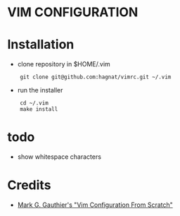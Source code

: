 VIM CONFIGURATION
=================

# Installation

* clone repository in $HOME/.vim

```
    git clone git@github.com:hagnat/vimrc.git ~/.vim
```

* run the installer

```
    cd ~/.vim
    make install
```

# todo

* show whitespace characters

# Credits

* [Mark G. Gauthier's "Vim Configuration From Scratch"](http://marcgg.com/blog/2016/03/01/vimrc-example/)

